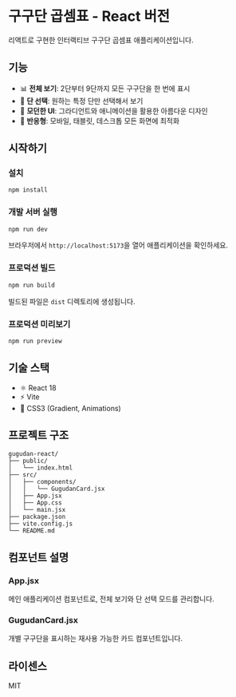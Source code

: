 # 구구단 곱셈표 - React 버전

리액트로 구현한 인터랙티브 구구단 곱셈표 애플리케이션입니다.

## 기능

- 📊 **전체 보기**: 2단부터 9단까지 모든 구구단을 한 번에 표시
- 🎯 **단 선택**: 원하는 특정 단만 선택해서 보기
- 🎨 **모던한 UI**: 그라디언트와 애니메이션을 활용한 아름다운 디자인
- 📱 **반응형**: 모바일, 태블릿, 데스크톱 모든 화면에 최적화

## 시작하기

### 설치

```bash
npm install
```

### 개발 서버 실행

```bash
npm run dev
```

브라우저에서 `http://localhost:5173`을 열어 애플리케이션을 확인하세요.

### 프로덕션 빌드

```bash
npm run build
```

빌드된 파일은 `dist` 디렉토리에 생성됩니다.

### 프로덕션 미리보기

```bash
npm run preview
```

## 기술 스택

- ⚛️ React 18
- ⚡ Vite
- 🎨 CSS3 (Gradient, Animations)

## 프로젝트 구조

```
gugudan-react/
├── public/
│   └── index.html
├── src/
│   ├── components/
│   │   └── GugudanCard.jsx
│   ├── App.jsx
│   ├── App.css
│   └── main.jsx
├── package.json
├── vite.config.js
└── README.md
```

## 컴포넌트 설명

### App.jsx
메인 애플리케이션 컴포넌트로, 전체 보기와 단 선택 모드를 관리합니다.

### GugudanCard.jsx
개별 구구단을 표시하는 재사용 가능한 카드 컴포넌트입니다.

## 라이센스

MIT
